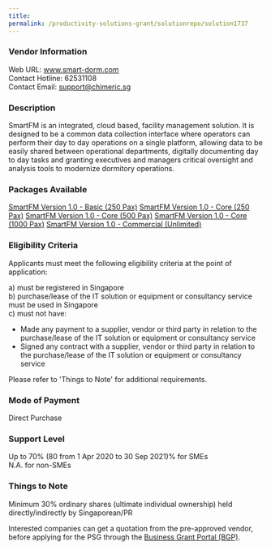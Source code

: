 ```yaml
---
title: 
permalink: /productivity-solutions-grant/solutionrepo/solution1737
---
```


### Vendor Information
Web URL: www.smart-dorm.com <br>Contact Hotline: 62531108 <br>Contact Email: support@chimeric.sg <br>

### Description

SmartFM is an integrated, cloud based, facility management solution. It is designed to be a common data collection interface where operators can perform their day to day operations on a single platform, allowing data to be easily shared between operational departments, digitally documenting day to day tasks and granting executives and managers critical oversight and analysis tools to modernize dormitory operations.

### Packages Available

<a href='https://www.gobusiness.gov.sg/images/psg/Desensitised_Chimeric_Annex_3_Part_1.pdf' target='_blank'>SmartFM Version 1.0 - Basic (250 Pax)</a>
<a href='https://www.gobusiness.gov.sg/images/psg/Desensitised_Chimeric_Annex_3_Part_2.pdf' target='_blank'>SmartFM Version 1.0 - Core (250 Pax)</a>
<a href='https://www.gobusiness.gov.sg/images/psg/Desensitised_Chimeric_Annex_3_Part_3.pdf' target='_blank'>SmartFM Version 1.0 - Core (500 Pax)</a>
<a href='https://www.gobusiness.gov.sg/images/psg/Desensitised_Chimeric_Annex_3_Part_4.pdf' target='_blank'>SmartFM Version 1.0 - Core (1000 Pax)</a>
<a href='https://www.gobusiness.gov.sg/images/psg/Desensitised_Chimeric_Annex_3_Part_5.pdf' target='_blank'>SmartFM Version 1.0 - Commercial (Unlimited)</a>

### Eligibility Criteria

Applicants must meet the following eligibility criteria at the point of application:

a) must be registered in Singapore <br>
b) purchase/lease of the IT solution or equipment or consultancy service must be used in Singapore <br>
c) must not have:
- Made any payment to a supplier, vendor or third party in relation to the purchase/lease of the IT solution or equipment or consultancy service
- Signed any contract with a supplier, vendor or third party in relation to the purchase/lease of the IT solution or equipment or consultancy service

Please refer to 'Things to Note' for additional requirements.

### Mode of Payment
Direct Purchase

### Support Level
Up to 70% (80 from 1 Apr 2020 to 30 Sep 2021)% for SMEs <br>
N.A. for non-SMEs

### Things to Note
Minimum 30% ordinary shares (ultimate individual ownership) held directly/indirectly by Singaporean/PR

Interested companies can get a quotation from the pre-approved vendor, before applying for the PSG through the <a target='_blank' href='https://www.businessgrants.gov.sg/'>Business Grant Portal (BGP)</a>.
